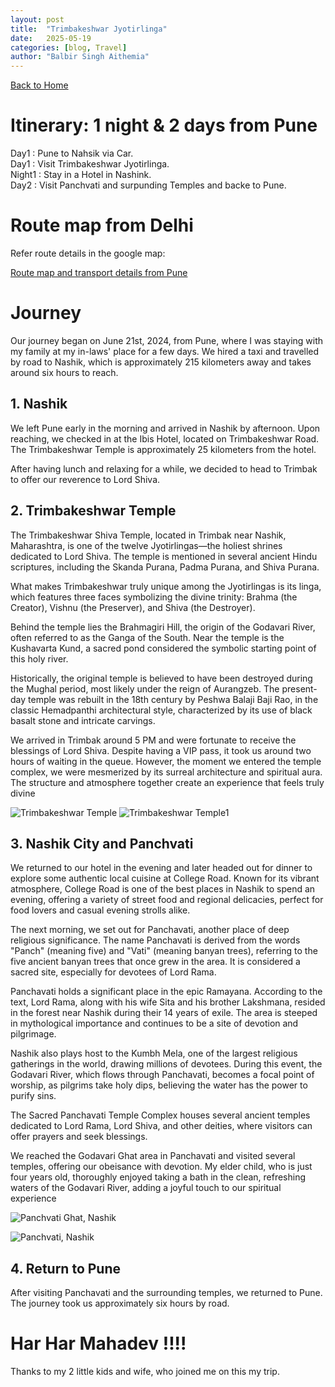 ```yaml
---
layout: post
title:  "Trimbakeshwar Jyotirlinga"
date:   2025-05-19
categories: [blog, Travel]
author: "Balbir Singh Aithemia"
---
```

[Back to Home](https://bsgh1107.github.io/)  


# **Itinerary: 1 night & 2 days from Pune**
Day1    : Pune to Nahsik via Car.  
Day1    : Visit Trimbakeshwar Jyotirlinga.  
Night1  : Stay in a Hotel in Nashink.  
Day2    : Visit Panchvati and surpunding Temples and backe to Pune.  

 
# **Route map from Delhi** 

Refer route details in the google map:

[Route map and transport details from Pune](https://www.google.com/maps/d/viewer?mid=1mJ4ngkCp8OZ4CfdlPwTlfTz8qvVoM54&ll=19.26424104254269%2C73.87229997453562&z=9)


# **Journey**
Our journey began on June 21st, 2024, from Pune, where I was staying with my family at my in-laws' place for a few days. We hired a taxi and travelled by road to Nashik, which is approximately 215 kilometers away and takes around six hours to reach.


## 1. Nashik
We left Pune early in the morning and arrived in Nashik by afternoon. Upon reaching, we checked in at the Ibis Hotel, located on Trimbakeshwar Road. The Trimbakeshwar Temple is approximately 25 kilometers from the hotel.

After having lunch and relaxing for a while, we decided to head to Trimbak to offer our reverence to Lord Shiva.
 


## 2. Trimbakeshwar Temple
The Trimbakeshwar Shiva Temple, located in Trimbak near Nashik, Maharashtra, is one of the twelve Jyotirlingas—the holiest shrines dedicated to Lord Shiva. The temple is mentioned in several ancient Hindu scriptures, including the Skanda Purana, Padma Purana, and Shiva Purana.

What makes Trimbakeshwar truly unique among the Jyotirlingas is its linga, which features three faces symbolizing the divine trinity: Brahma (the Creator), Vishnu (the Preserver), and Shiva (the Destroyer).

Behind the temple lies the Brahmagiri Hill, the origin of the Godavari River, often referred to as the Ganga of the South. Near the temple is the Kushavarta Kund, a sacred pond considered the symbolic starting point of this holy river.

Historically, the original temple is believed to have been destroyed during the Mughal period, most likely under the reign of Aurangzeb. The present-day temple was rebuilt in the 18th century by Peshwa Balaji Baji Rao, in the classic Hemadpanthi architectural style, characterized by its use of black basalt stone and intricate carvings.

We arrived in Trimbak around 5 PM and were fortunate to receive the blessings of Lord Shiva. Despite having a VIP pass, it took us around two hours of waiting in the queue. However, the moment we entered the temple complex, we were mesmerized by its surreal architecture and spiritual aura. The structure and atmosphere together create an experience that feels truly divine 


![Trimbakeshwar Temple](/assets/images/Trimbak.jpg)
![Trimbakeshwar Temple1](/assets/images/Trimbak1.jpg)

## 3. Nashik City and Panchvati
We returned to our hotel in the evening and later headed out for dinner to explore some authentic local cuisine at College Road. Known for its vibrant atmosphere, College Road is one of the best places in Nashik to spend an evening, offering a variety of street food and regional delicacies, perfect for food lovers and casual evening strolls alike.

The next morning, we set out for Panchavati, another place of deep religious significance. The name Panchavati is derived from the words "Panch" (meaning five) and "Vati" (meaning banyan trees), referring to the five ancient banyan trees that once grew in the area. It is considered a sacred site, especially for devotees of Lord Rama.

Panchavati holds a significant place in the epic Ramayana. According to the text, Lord Rama, along with his wife Sita and his brother Lakshmana, resided in the forest near Nashik during their 14 years of exile. The area is steeped in mythological importance and continues to be a site of devotion and pilgrimage.

Nashik also plays host to the Kumbh Mela, one of the largest religious gatherings in the world, drawing millions of devotees. During this event, the Godavari River, which flows through Panchavati, becomes a focal point of worship, as pilgrims take holy dips, believing the water has the power to purify sins.

The Sacred Panchavati Temple Complex houses several ancient temples dedicated to Lord Rama, Lord Shiva, and other deities, where visitors can offer prayers and seek blessings.

We reached the Godavari Ghat area in Panchavati and visited several temples, offering our obeisance with devotion. My elder child, who is just four years old, thoroughly enjoyed taking a bath in the clean, refreshing waters of the Godavari River, adding a joyful touch to our spiritual experience



![Panchvati Ghat, Nashik](/assets/images/PanchvatiGhat.jpg)  

![Panchvati, Nashik](/assets/images/Panchvati.jpg)


## 4. Return to Pune
After visiting Panchavati and the surrounding temples, we returned to Pune. The journey took us approximately six hours by road.



# Har Har Mahadev !!!!
Thanks to my 2 little kids and wife, who joined me on this my trip.


